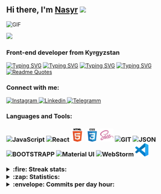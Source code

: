 <h2>Hi there, I'm <a href="https://resume-pdf-six.vercel.app/" target="_blank">Nasyr</a> 
<img src="https://github.com/blackcater/blackcater/raw/main/images/Hi.gif" height="27"/></h2>
<div display="flex">
<div width="50%">
<img aligh='right' src="https://camo.githubusercontent.com/2309797487e5e969659a3b545c96151807b04120a9cc2985f632ec94ba00c9f3/68747470733a2f2f6d656469612e67697068792e636f6d2f6d656469612f53576f536b4e36447854737a71494b4571762f67697068792e676966" alt="GIF" wigth="100" height="200" aligh="right"/>
</div>

![](https://komarev.com/ghpvc/?username=EsNasyr)

<div width="50%">
<h3>Front-end developer from Kyrgyzstan</h3>  
<div>

[![Typing SVG](https://readme-typing-svg.herokuapp.com?color=%2336BCF7&lines=I+love+coding)](https://git.io/typing-svg)
[![Typing SVG](https://readme-typing-svg.herokuapp.com?color=%2336BCF7&lines=I+keep+learning+JavaScript)](https://git.io/typing-svg)
[![Typing SVG](https://readme-typing-svg.herokuapp.com?color=%2336BCF7&lines=I+love+reading+books)](https://git.io/typing-svg)
[![Typing SVG](https://readme-typing-svg.herokuapp.com?color=%2336BCF7&lines=I+prefer+working+at+home)](https://git.io/typing-svg)
[![Readme Quotes](https://quotes-github-readme.vercel.app/api?type=horizontal&theme=dark)](https://github.com/piyushsuthar/github-readme-quotes)

</div>
</div>
</div>


<h3>Connect with me:</h3>
<a href='https://www.instagram.com/dev.nasa/'>
<img alt='Instagram' src='https://cdn-icons-png.flaticon.com/512/2111/2111463.png' width='30'/>
</a>
<a href='https://www.linkedin.com/in/nasyr-esenbaev-aa5574225/'>
<img alt='Linkedin' src='https://cdn1.iconfinder.com/data/icons/logotypes/32/square-linkedin-256.png' width='30'/>
</a>
<a href='https://t.me/EsNasyr'>
<img alt='Telegramm' src='https://img.icons8.com/color/344/telegram-app--v1.png' width='30'/>
</a>



<h3>Languages and Tools:<h3/>
<img alt='JavaScript' src="https://img.icons8.com/color/344/javascript--v1.png" width='35'/>
<img alt='React' src="https://img.icons8.com/officel/344/react.png" width='35'/>
<img alt='HTML' src="https://raw.githubusercontent.com/github/explore/80688e429a7d4ef2fca1e82350fe8e3517d3494d/topics/html/html.png" width='35'/>
<img alt='CSS' src="https://raw.githubusercontent.com/github/explore/80688e429a7d4ef2fca1e82350fe8e3517d3494d/topics/css/css.png" width='35'/>
<img alt='SASS' src="https://raw.githubusercontent.com/github/explore/80688e429a7d4ef2fca1e82350fe8e3517d3494d/topics/sass/sass.png" width='35'/>
<img alt='GIT' src="https://img.icons8.com/color/344/git.png" width='35'/>
<img alt='JSON' src="https://img.icons8.com/color/344/json--v1.png" width='35'/>
<img alt='BOOTSTRAPP' src="https://img.icons8.com/color/344/bootstrap.png" width='35'/>
<img alt='Material UI' src="https://img.icons8.com/color/344/material-ui.png" width='35'/>
<img alt='WebStorm' src="https://img.icons8.com/color/344/webstorm.png" width='35'/>
<img alt='VisualStudioCode' src="https://raw.githubusercontent.com/github/explore/80688e429a7d4ef2fca1e82350fe8e3517d3494d/topics/visual-studio-code/visual-studio-code.png" width='35'/>


<br/>
<br/>

<details>
  <summary>:fire: Streak stats:</summary>

[![GitHub Streak](https://github-readme-streak-stats.herokuapp.com/?user=EsNasyr)](https://git.io/streak-stats)
  
</details>

<details>
  <summary>:zap: Statistics:</summary>

[![Top Langs](https://github-readme-stats.vercel.app/api/top-langs/?username=EsNasyr&layout=compact)](https://github.com/anuraghazra/github-readme-stats)
  
[![Anurag's GitHub stats](https://github-readme-stats.vercel.app/api?username=EsNasyr)](https://github.com/anuraghazra/github-readme-stats)
</details>

<details>
  <summary>:envelope: Commits per day hour:</summary>

![](https://github-profile-summary-cards.vercel.app/api/cards/productive-time?username=EsNasyr&theme=default)
  
</details>




